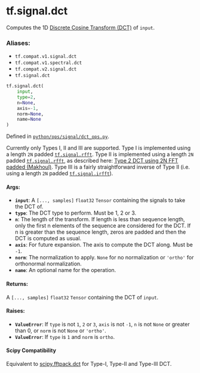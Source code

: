 <div itemscope itemtype="http://developers.google.com/ReferenceObject">
<meta itemprop="name" content="tf.signal.dct" />
<meta itemprop="path" content="Stable" />
</div>

# tf.signal.dct

Computes the 1D [Discrete Cosine Transform (DCT)][dct] of `input`.

### Aliases:

* `tf.compat.v1.signal.dct`
* `tf.compat.v1.spectral.dct`
* `tf.compat.v2.signal.dct`
* `tf.signal.dct`

``` python
tf.signal.dct(
    input,
    type=2,
    n=None,
    axis=-1,
    norm=None,
    name=None
)
```



Defined in [`python/ops/signal/dct_ops.py`](/code/stable/tensorflow/python/ops/signal/dct_ops.py).

<!-- Placeholder for "Used in" -->

Currently only Types I, II and III are supported.
Type I is implemented using a length `2N` padded <a href="../../tf/signal/rfft.md"><code>tf.signal.rfft</code></a>.
Type II is implemented using a length `2N` padded <a href="../../tf/signal/rfft.md"><code>tf.signal.rfft</code></a>, as
described here: [Type 2 DCT using 2N FFT padded (Makhoul)](https://dsp.stackexchange.com/a/10606).
Type III is a fairly straightforward inverse of Type II
(i.e. using a length `2N` padded <a href="../../tf/signal/irfft.md"><code>tf.signal.irfft</code></a>).



#### Args:


* <b>`input`</b>: A `[..., samples]` `float32` `Tensor` containing the signals to
  take the DCT of.
* <b>`type`</b>: The DCT type to perform. Must be 1, 2 or 3.
* <b>`n`</b>: The length of the transform. If length is less than sequence length,
  only the first n elements of the sequence are considered for the DCT.
  If n is greater than the sequence length, zeros are padded and then
  the DCT is computed as usual.
* <b>`axis`</b>: For future expansion. The axis to compute the DCT along. Must be `-1`.
* <b>`norm`</b>: The normalization to apply. `None` for no normalization or `'ortho'`
  for orthonormal normalization.
* <b>`name`</b>: An optional name for the operation.


#### Returns:

A `[..., samples]` `float32` `Tensor` containing the DCT of `input`.



#### Raises:


* <b>`ValueError`</b>: If `type` is not `1`, `2` or `3`, `axis` is
  not `-1`, `n` is not `None` or greater than 0,
  or `norm` is not `None` or `'ortho'`.
* <b>`ValueError`</b>: If `type` is `1` and `norm` is `ortho`.

[dct]: https://en.wikipedia.org/wiki/Discrete_cosine_transform

#### Scipy Compatibility
Equivalent to [scipy.fftpack.dct](https://docs.scipy.org/doc/scipy-0.14.0/reference/generated/scipy.fftpack.dct.html)
 for Type-I, Type-II and Type-III DCT.

